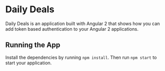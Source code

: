 # Daily Deals

Daily Deals is an application built with Angular 2 that shows how you can add token based authentication to your Angular 2 applications. 

## Running the App

Install the dependencies by running `npm install`. Then run `npm start` to start your application.